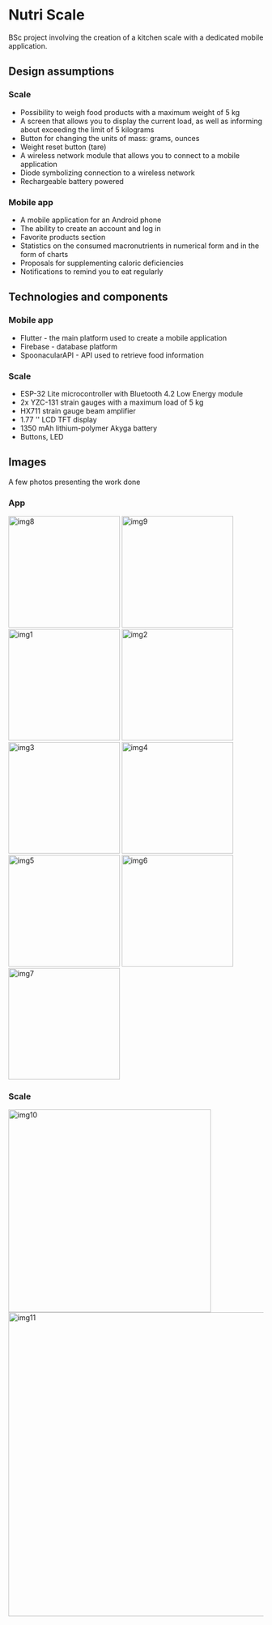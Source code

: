 # Nutri Scale
BSc project involving the creation of a kitchen scale with a dedicated mobile application.

## Design assumptions
### Scale

 - Possibility to weigh food products with a maximum weight of 5 kg
 - A screen that allows you to display the current load, as well as informing about exceeding the limit of 5 kilograms
 - Button for changing the units of mass: grams, ounces
 - Weight reset button (tare)
 - A wireless network module that allows you to connect to a mobile application
 - Diode symbolizing connection to a wireless network
 - Rechargeable battery powered 

### Mobile app

 - A mobile application for an Android phone
 - The ability to create an account and log in
 - Favorite products section
 - Statistics on the consumed macronutrients in numerical form and in the form of charts
 - Proposals for supplementing caloric deficiencies
 - Notifications to remind you to eat regularly

## Technologies and components

### Mobile app
 - Flutter - the main platform used to create a mobile application
 - Firebase - database platform
 - SpoonacularAPI - API used to retrieve food information

### Scale
 - ESP-32 Lite microcontroller with Bluetooth 4.2 Low Energy module
 - 2x YZC-131 strain gauges with a maximum load of 5 kg
 - HX711 strain gauge beam amplifier
 - 1.77 '' LCD TFT display
 - 1350 mAh lithium-polymer Akyga battery
 - Buttons, LED

## Images
A few photos presenting the work done
### App
<nobr><img src="https://user-images.githubusercontent.com/34627723/153942473-d19f30fc-6c54-4f3d-8ba1-ea5dd9c2658a.jpg" alt="img8" width="220"/></nobr>
<nobr><img src="https://user-images.githubusercontent.com/34627723/153942479-46ee7f3a-10cd-4ffc-83c0-fb93f7629501.jpg" alt="img9" width="220"/></nobr>
<nobr><img src="https://user-images.githubusercontent.com/34627723/153942437-6939bd26-b5f6-4ca8-af09-d56e57f08a81.jpg" alt="img1" width="220"/></nobr>
<nobr><img src="https://user-images.githubusercontent.com/34627723/153942442-8cfb0e2c-158f-44c0-9deb-a028c0a0e3b8.jpg" alt="img2" width="220"/></nobr>
<nobr><img src="https://user-images.githubusercontent.com/34627723/153942447-c44b07c5-8c45-4dff-96f6-2a6180bb5f9a.jpg" alt="img3" width="220"/></nobr>
<nobr><img src="https://user-images.githubusercontent.com/34627723/153942453-8f4d2105-3ae7-4ced-95fb-c4f0028391e9.jpg" alt="img4" width="220"/></nobr>
<nobr><img src="https://user-images.githubusercontent.com/34627723/153942460-cf128f08-eee1-4f34-b086-bccab7a0389f.jpg" alt="img5" width="220"/></nobr>
<nobr><img src="https://user-images.githubusercontent.com/34627723/153942463-79a70291-1311-4ac7-ad7b-e645c0591ce5.jpg" alt="img6" width="220"/></nobr>
<nobr><img src="https://user-images.githubusercontent.com/34627723/153942467-cb0a4853-0a06-4309-9528-b86cd05b0c8c.jpg" alt="img7" width="220"/></nobr>



### Scale
<nobr><img src="https://user-images.githubusercontent.com/34627723/153941416-a2c0caa9-7ac5-4ca9-94bf-550efa8ed83f.jpg" alt="img10" width="400"/></nobr>
<img src="https://user-images.githubusercontent.com/34627723/153941913-9a908522-0b16-4e57-ae0b-16f05b1068b0.JPG" alt="img11" width="600"/>
